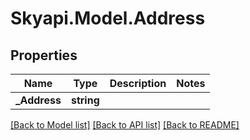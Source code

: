 
# Skyapi.Model.Address

## Properties

Name | Type | Description | Notes
------------ | ------------- | ------------- | -------------
**_Address** | **string** |  | 

[[Back to Model list]](../README.md#documentation-for-models)
[[Back to API list]](../README.md#documentation-for-api-endpoints)
[[Back to README]](../README.md)

